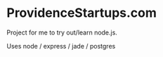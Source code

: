 ProvidenceStartups.com
======================

Project for me to try out/learn node.js.

Uses node / express / jade / postgres



